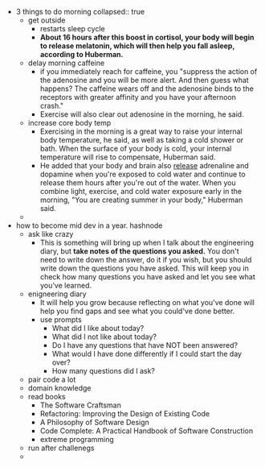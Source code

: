 - 3 things to do morning
  collapsed:: true
	- get outside
		- restarts sleep cycle
		- **About 16 hours after this boost in cortisol, your body will begin to release melatonin, which will then help you fall asleep, according to Huberman.**
	- delay morning caffeine
		- if you immediately reach for caffeine, you "suppress the action of the adenosine and you will be more alert. And then guess what happens? The caffeine wears off and the adenosine binds to the receptors with greater affinity and you have your afternoon crash."
		- Exercise will also clear out adenosine in the morning, he said.
	- increase core body temp
		- Exercising in the morning is a great way to raise your internal body temperature, he said, as well as taking a cold shower or bath. When the surface of your body is cold, your internal temperature will rise to compensate, Huberman said.
		- He added that your body and brain also [release](https://pubmed.ncbi.nlm.nih.gov/10751106/) adrenaline and dopamine when you're exposed to cold water and continue to release them hours after you're out of the water. When you combine light, exercise, and cold water exposure early in the morning, "You are creating summer in your body," Huberman said.
	-
- how to become mid dev in a year. hashnode
	- ask like crazy
		- This is something will bring up when I talk about the engineering diary, but **take notes of the questions you asked.** You don't need to write down the answer, do it if you wish, but you should write down the questions you have asked. This will keep you in check how many questions you have asked and let you see what you've learned.
	- enigneering diary
		- It will help you grow because reflecting on what you've done will help you find gaps and see what you could've done better.
		- use prompts
			- What did I like about today?
			- What did I not like about today?
			- Do I have any questions that have NOT been answered?
			- What would I have done differently if I could start the day over?
			- How many questions did I ask?
	- pair code a lot
	- domain knowledge
	- read books
		- The Software Craftsman
		- Refactoring: Improving the Design of Existing Code
		- A Philosophy of Software Design
		- Code Complete: A Practical Handbook of Software Construction
		- extreme programming
	- run after challenegs
	-